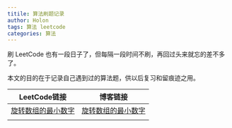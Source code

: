 ```yaml
---
titile: 算法刷题记录
author: Holon
tags: 算法 leetcode
categories: 算法
---
```


刷 LeetCode 也有一段日子了，但每隔一段时间不刷，再回过头来就忘的差不多了。

本文的目的在于记录自己遇到过的算法题，供以后复习和留痕迹之用。

| LeetCode链接                                                 | 博客链接                                                     |
| ------------------------------------------------------------ | ------------------------------------------------------------ |
| [旋转数组的最小数字](https://leetcode-cn.com/problems/xuan-zhuan-shu-zu-de-zui-xiao-shu-zi-lcof/) | [旋转数组的最小数字](https://wholon.github.io/2021/11/05/剑指-Offer-11.-旋转数组的最小数字.html) |
|                                                              |                                                              |

